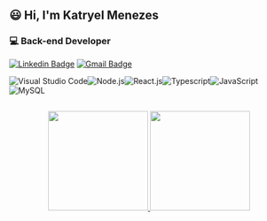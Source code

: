 ## 😃 Hi, I'm Katryel Menezes
### 💻 Back-end Developer

[![Linkedin Badge](https://img.shields.io/badge/-Katryel%20Menezes-2E2D2E?style=for-the-badge&labelColor=000000&logo=linkedin&link=https://www.linkedin.com/in/katryelmenezesdev/)](https://www.linkedin.com/in/katryelmenezesdev/) [![Gmail Badge](https://img.shields.io/badge/-katryel.dev@gmail.com-2E2D2E?style=for-the-badge&labelColor=000000&logo=gmail&link=mailto:katryel.dev@gmail.com)](mailto:katryel.dev@gmail.com)

<img align="center" alt="Visual Studio Code" src="https://img.shields.io/badge/-Visual%20Code-151515?style=flat-square&labelColor=000000&logo=visualstudio&logoColor=0078d7" /><img align="center" alt="Node.js" src="https://img.shields.io/badge/-Node.js-151515?style=flat-square&labelColor=000000&logo=NODE.JS" /><img align="center" alt="React.js" src="https://img.shields.io/badge/-React.js-151515?style=flat-square&labelColor=000000&logo=react" /><img align="center" alt="Typescript" src="https://img.shields.io/badge/-Typescript-151515?style=flat-square&labelColor=000000&logo=Typescript" /><img align="center" alt="JavaScript" src="https://img.shields.io/badge/-JavaScript-151515?style=flat-square&labelColor=000000&logo=javascript" /><img align="center" alt="MySQL" src="https://img.shields.io/badge/-MySQL-151515?style=flat-square&labelColor=000000&logo=mysql" />
##
<div align="center">
  <a href="https://github.com/rafaballerini">
  <img height="180em" src="https://github-readme-stats.vercel.app/api?username=KatryelMenezesDev&show_icons=true&theme=dark&include_all_commits=true&count_private=true"/>
  <img height="180em" src="https://github-readme-stats.vercel.app/api/top-langs/?username=KatryelMenezesDev&layout=compact&langs_count=7&theme=dark"/>
</div>
<div style="display: inline_block"><br>
